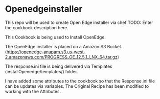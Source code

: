 # Openedgeinstaller
This repo will be used to create Open Edge installer via chef
TODO: Enter the cookbook description here.

This Cookbook is being used to Install OpenEdge.

The OpenEdge installer is placed on a Amazon S3 Bucket.(https://openedge-anupam.s3.us-west-2.amazonaws.com/PROGRESS_OE_12.5.1_LNX_64.tar.gz)

The response.ini file is being delivered via Templates (installOpenedge/templates/) folder.


I have added some attributes to the cookbook so that the Response.ini file can be updates via variables.  The Original Recipe has been modified to working with the Attributes.
